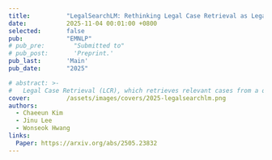 ```yaml
---
title:          "LegalSearchLM: Rethinking Legal Case Retrieval as Legal Elements Generation"
date:           2025-11-04 00:01:00 +0800
selected:       false
pub:            "EMNLP"
# pub_pre:        "Submitted to"
# pub_post:       'Preprint.'
pub_last:       'Main'
pub_date:       "2025"

# abstract: >-
#   Legal Case Retrieval (LCR), which retrieves relevant cases from a query case, is a fundamental task for legal professionals in research and decision-making. However, existing studies on LCR face two major limitations. First, they are evaluated on relatively small-scale retrieval corpora (e.g., 100-55K cases) and use a narrow range of criminal query types, which cannot sufficiently reflect the complexity of real-world legal retrieval scenarios. Second, their reliance on embedding-based or lexical matching methods often results in limited representations and legally irrelevant matches. To address these issues, we present: (1) LEGAR BENCH, the first large-scale Korean LCR benchmark, covering 411 diverse crime types in queries over 1.2M legal cases; and (2) LegalSearchLM, a retrieval model that performs legal element reasoning over the query case and directly generates content grounded in the target cases through constrained decoding. Experimental results show that LegalSearchLM outperforms baselines by 6-20% on LEGAR BENCH, achieving state-of-the-art performance. It also demonstrates strong generalization to out-of-domain cases, outperforming naive generative models trained on in-domain data by 15%.
cover:          /assets/images/covers/2025-legalsearchlm.png
authors:
  - Chaeeun Kim
  - Jinu Lee
  - Wonseok Hwang
links:
  Paper: https://arxiv.org/abs/2505.23832
---
```

